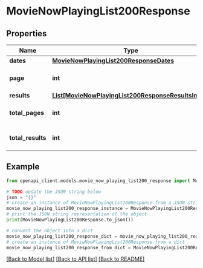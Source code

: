 # MovieNowPlayingList200Response


## Properties

Name | Type | Description | Notes
------------ | ------------- | ------------- | -------------
**dates** | [**MovieNowPlayingList200ResponseDates**](MovieNowPlayingList200ResponseDates.md) |  | [optional] 
**page** | **int** |  | [optional] [default to 0]
**results** | [**List[MovieNowPlayingList200ResponseResultsInner]**](MovieNowPlayingList200ResponseResultsInner.md) |  | [optional] 
**total_pages** | **int** |  | [optional] [default to 0]
**total_results** | **int** |  | [optional] [default to 0]

## Example

```python
from openapi_client.models.movie_now_playing_list200_response import MovieNowPlayingList200Response

# TODO update the JSON string below
json = "{}"
# create an instance of MovieNowPlayingList200Response from a JSON string
movie_now_playing_list200_response_instance = MovieNowPlayingList200Response.from_json(json)
# print the JSON string representation of the object
print(MovieNowPlayingList200Response.to_json())

# convert the object into a dict
movie_now_playing_list200_response_dict = movie_now_playing_list200_response_instance.to_dict()
# create an instance of MovieNowPlayingList200Response from a dict
movie_now_playing_list200_response_from_dict = MovieNowPlayingList200Response.from_dict(movie_now_playing_list200_response_dict)
```
[[Back to Model list]](../README.md#documentation-for-models) [[Back to API list]](../README.md#documentation-for-api-endpoints) [[Back to README]](../README.md)


